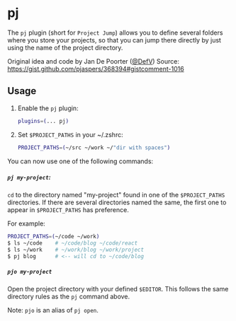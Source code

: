 # pj

The `pj` plugin (short for `Project Jump`) allows you to define several folders where you store your projects, so that you can jump there directly by just using the name of the project directory.

Original idea and code by Jan De Poorter ([@DefV](https://github.com/DefV)) Source: https://gist.github.com/pjaspers/368394#gistcomment-1016

## Usage

1. Enable the `pj` plugin:

   ```zsh
   plugins=(... pj)
   ```

2. Set `$PROJECT_PATHS` in your ~/.zshrc:

   ```zsh
   PROJECT_PATHS=(~/src ~/work ~/"dir with spaces")
   ```

You can now use one of the following commands:

##### `pj my-project`:

`cd` to the directory named "my-project" found in one of the `$PROJECT_PATHS` directories. If there are several directories named the same, the first one to appear in `$PROJECT_PATHS` has preference.

For example:

```zsh
PROJECT_PATHS=(~/code ~/work)
$ ls ~/code    # ~/code/blog ~/code/react
$ ls ~/work    # ~/work/blog ~/work/project
$ pj blog      # <-- will cd to ~/code/blog
```

##### `pjo my-project`

Open the project directory with your defined `$EDITOR`. This follows the same directory rules as the `pj` command above.

Note: `pjo` is an alias of `pj open`.

